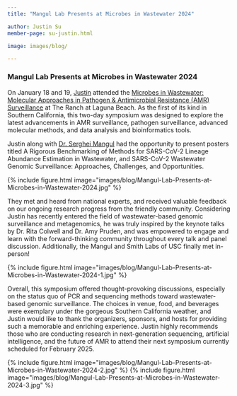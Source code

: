 ```yaml
---
title: "Mangul Lab Presents at Microbes in Wastewater 2024"

author: Justin Su
member-page: su-justin.html

image: images/blog/

---
```

### Mangul Lab Presents at Microbes in Wastewater 2024

On January 18 and 19, [Justin](https://mangul-lab-usc.github.io/members/su-justin.html) attended the [Microbes in Wastewater: Molecular Approaches in Pathogen & Antimicrobial Resistance (AMR) Surveillance](https://www.wastewateramr2024.com/) at The Ranch at Laguna Beach. As the first of its kind in Southern California, this two-day symposium was designed to explore the latest advancements in AMR surveillance, pathogen surveillance, advanced molecular methods, and data analysis and bioinformatics tools. 

Justin along with [Dr. Serghei Mangul](https://mangul-lab-usc.github.io/members/serghei-mangul.html) had the opportunity to present posters titled A Rigorous Benchmarking of Methods for SARS-CoV-2 Lineage Abundance Estimation in Wastewater, and SARS-CoV-2 Wastewater Genomic Surveillance: Approaches, Challenges, and Opportunities. 

{% include figure.html image="images/blog/Mangul-Lab-Presents-at-Microbes-in-Wastewater-2024.jpg" %}

They met and heard from national experts, and received valuable feedback on our ongoing research progress from the friendly community. Considering Justin has recently entered the field of wastewater-based genomic surveillance and metagenomics, he was truly inspired by the keynote talks by Dr. Rita Colwell and Dr. Amy Pruden, and was empowered to engage and learn with the forward-thinking community throughout every talk and panel discussion. Additionally, the Mangul and Smith Labs of USC finally met in-person!

{% include figure.html image="images/blog/Mangul-Lab-Presents-at-Microbes-in-Wastewater-2024-1.jpg" %}

Overall, this symposium offered thought-provoking discussions, especially on the status quo of PCR and sequencing methods toward wastewater-based genomic surveillance. The choices in venue, food, and beverages were exemplary under the gorgeous Southern California weather, and Justin would like to thank the organizers, sponsors, and hosts for providing such a memorable and enriching experience. Justin highly recommends those who are conducting research in next-generation sequencing, artificial intelligence, and the future of AMR to attend their next symposium currently scheduled for February 2025.

{% include figure.html image="images/blog/Mangul-Lab-Presents-at-Microbes-in-Wastewater-2024-2.jpg" %}
{% include figure.html image="images/blog/Mangul-Lab-Presents-at-Microbes-in-Wastewater-2024-3.jpg" %}
